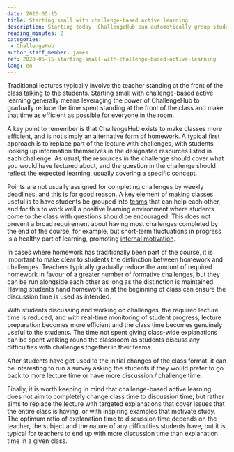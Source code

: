```yaml
---
date: 2020-05-15
title: Starting small with challenge-based active learning
description: Starting today, ChallengeHub can automatically group students for optimal peer instruction in class
reading_minutes: 2
categories:
 - ChallengeHub
author_staff_member: james
ref: 2020-05-15-starting-small-with-challenge-based-active-learning
lang: en
---
```


Traditional lectures typically involve the teacher standing at the front of the class talking to the students.
Starting small with challenge-based active learning generally means leveraging the power of ChallengeHub to gradually reduce the time spent standing at the front of the class and make that time as efficient as possible for everyone in the room.

A key point to remember is that ChallengeHub exists to make classes more efficient, and is not simply an alternative form of homework.
A typical first approach is to replace part of the lecture with challenges, with students looking up information themselves in the designated resources listed in each challenge.
As usual, the resources in the challenge should cover what you would have lectured about, and the question in the challenge should reflect the expected learning, usually covering a specific concept.

Points are not usually assigned for completing challenges by weekly deadlines, and this is for good reason.
A key element of making classes useful is to have students be grouped into [teams]( /2020/04/10/announcing-study-teams/ ) that can help each other, and for this to work well a positive learning environment where students come to the class with questions should be encouraged.
This does not prevent a broad requirement about having most challenges completed by the end of the course, for example, but short-term fluctuations in progress is a healthy part of learning, promoting [internal motivation]( /2019/08/10/two-key-elements-for-effective-cbal/ ).

In cases where homework has traditionally been part of the course, it is important to make clear to students the distinction between homework and challenges.
Teachers typically gradually reduce the amount of required homework in favour of a greater number of formative challenges, but they can be run alongside each other as long as the distinction is maintained.
Having students hand homework in at the beginning of class can ensure the discussion time is used as intended.

With students discussing and working on challenges, the required lecture time is reduced, and with real-time monitoring of student progress, lecture preparation becomes more efficient and the class time becomes genuinely useful to the students.
The time not spent giving class-wide explanations can be spent walking round the classroom as students discuss any difficulties with challenges together in their teams.

After students have got used to the initial changes of the class format, it can be interesting to run a survey asking the students if they would prefer to go back to more lecture time or have more discussion / challenge time.

Finally, it is worth keeping in mind that challenge-based active learning does not aim to completely change class time to discussion time, but rather aims to replace the lecture with targeted explanations that cover issues that the entire class is having, or with inspiring examples that motivate study.
The optimum ratio of explanation time to discussion time depends on the teacher, the subject and the nature of any difficulties students have, but it is typical for teachers to end up with more discussion time than explanation time in a given class.

